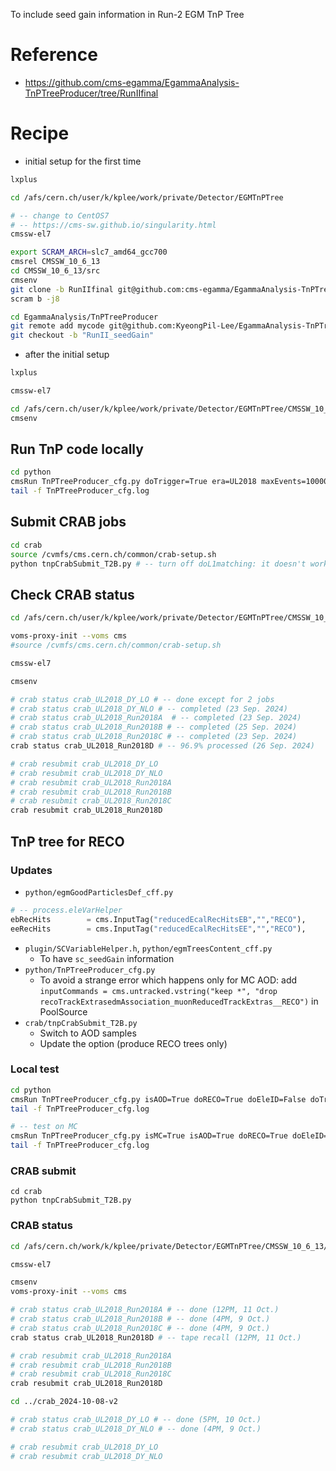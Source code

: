 To include seed gain information in Run-2 EGM TnP Tree

# Reference

* https://github.com/cms-egamma/EgammaAnalysis-TnPTreeProducer/tree/RunIIfinal

# Recipe

* initial setup for the first time

```bash
lxplus

cd /afs/cern.ch/user/k/kplee/work/private/Detector/EGMTnPTree

# -- change to CentOS7
# -- https://cms-sw.github.io/singularity.html
cmssw-el7

export SCRAM_ARCH=slc7_amd64_gcc700
cmsrel CMSSW_10_6_13
cd CMSSW_10_6_13/src
cmsenv
git clone -b RunIIfinal git@github.com:cms-egamma/EgammaAnalysis-TnPTreeProducer.git EgammaAnalysis/TnPTreeProducer
scram b -j8

cd EgammaAnalysis/TnPTreeProducer
git remote add mycode git@github.com:KyeongPil-Lee/EgammaAnalysis-TnPTreeProducer.git
git checkout -b "RunII_seedGain"

```

* after the initial setup

```bash
lxplus

cmssw-el7

cd /afs/cern.ch/user/k/kplee/work/private/Detector/EGMTnPTree/CMSSW_10_6_13/src/EgammaAnalysis/TnPTreeProducer
cmsenv
```

## Run TnP code locally

```bash
cd python
cmsRun TnPTreeProducer_cfg.py doTrigger=True era=UL2018 maxEvents=10000 >&TnPTreeProducer_cfg.log& \
tail -f TnPTreeProducer_cfg.log

```



## Submit CRAB jobs

```bash
cd crab
source /cvmfs/cms.cern.ch/common/crab-setup.sh
python tnpCrabSubmit_T2B.py # -- turn off doL1matching: it doesn't work if doL1matching=True...

```



## Check CRAB status

```bash
cd /afs/cern.ch/user/k/kplee/work/private/Detector/EGMTnPTree/CMSSW_10_6_13/src/EgammaAnalysis/TnPTreeProducer/crab/crab_2024-09-19

voms-proxy-init --voms cms
#source /cvmfs/cms.cern.ch/common/crab-setup.sh

cmssw-el7

cmsenv

# crab status crab_UL2018_DY_LO # -- done except for 2 jobs
# crab status crab_UL2018_DY_NLO # -- completed (23 Sep. 2024)
# crab status crab_UL2018_Run2018A  # -- completed (23 Sep. 2024)
# crab status crab_UL2018_Run2018B # -- completed (25 Sep. 2024)
# crab status crab_UL2018_Run2018C # -- completed (23 Sep. 2024)
crab status crab_UL2018_Run2018D # -- 96.9% processed (26 Sep. 2024)

# crab resubmit crab_UL2018_DY_LO
# crab resubmit crab_UL2018_DY_NLO
# crab resubmit crab_UL2018_Run2018A
# crab resubmit crab_UL2018_Run2018B
# crab resubmit crab_UL2018_Run2018C
crab resubmit crab_UL2018_Run2018D
```



## TnP tree for RECO

### Updates

* `python/egmGoodParticlesDef_cff.py`

```python
# -- process.eleVarHelper
ebRecHits        = cms.InputTag("reducedEcalRecHitsEB","","RECO"),
eeRecHits        = cms.InputTag("reducedEcalRecHitsEE","","RECO"),
```

* `plugin/SCVariableHelper.h`, `python/egmTreesContent_cff.py`
  * To have `sc_seedGain` information
* `python/TnPTreeProducer_cfg.py`
  * To avoid a strange error which happens only for MC AOD:
    add `inputCommands = cms.untracked.vstring("keep *", "drop recoTrackExtrasedmAssociation_muonReducedTrackExtras__RECO")` in PoolSource
* `crab/tnpCrabSubmit_T2B.py`
  * Switch to AOD samples
  * Update the option (produce RECO trees only)

### Local test

```bash
cd python
cmsRun TnPTreeProducer_cfg.py isAOD=True doRECO=True doEleID=False doTrigger=False era=UL2018 maxEvents=10000 >&TnPTreeProducer_cfg.log& \
tail -f TnPTreeProducer_cfg.log

# -- test on MC
cmsRun TnPTreeProducer_cfg.py isMC=True isAOD=True doRECO=True doEleID=False doTrigger=False era=UL2018 maxEvents=1000 >&TnPTreeProducer_cfg.log& \
tail -f TnPTreeProducer_cfg.log
```

### CRAB submit

```
cd crab
python tnpCrabSubmit_T2B.py
```

### CRAB status

```bash
cd /afs/cern.ch/work/k/kplee/private/Detector/EGMTnPTree/CMSSW_10_6_13/src/EgammaAnalysis/TnPTreeProducer/crab/crab_2024-10-08

cmssw-el7

cmsenv
voms-proxy-init --voms cms

# crab status crab_UL2018_Run2018A # -- done (12PM, 11 Oct.)
# crab status crab_UL2018_Run2018B # -- done (4PM, 9 Oct.)
# crab status crab_UL2018_Run2018C # -- done (4PM, 9 Oct.)
crab status crab_UL2018_Run2018D # -- tape recall (12PM, 11 Oct.)

# crab resubmit crab_UL2018_Run2018A
# crab resubmit crab_UL2018_Run2018B
# crab resubmit crab_UL2018_Run2018C
crab resubmit crab_UL2018_Run2018D

cd ../crab_2024-10-08-v2

# crab status crab_UL2018_DY_LO # -- done (5PM, 10 Oct.)
# crab status crab_UL2018_DY_NLO # -- done (4PM, 9 Oct.)

# crab resubmit crab_UL2018_DY_LO
# crab resubmit crab_UL2018_DY_NLO
```


